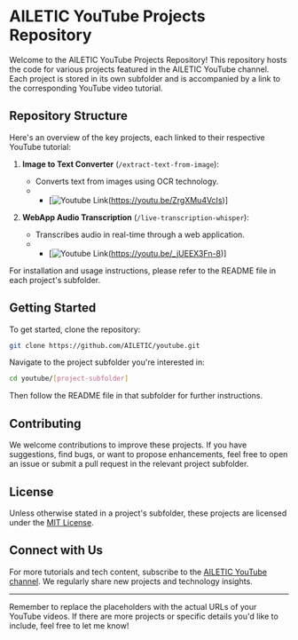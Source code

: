 [yt_logo]: https://github.com/AILETIC/youtube/blob/main/images/youtube_logo.png

# AILETIC YouTube Projects Repository

Welcome to the AILETIC YouTube Projects Repository! This repository hosts the code for various projects featured in the AILETIC YouTube channel. Each project is stored in its own subfolder and is accompanied by a link to the corresponding YouTube video tutorial.

## Repository Structure

Here's an overview of the key projects, each linked to their respective YouTube tutorial:

1. **Image to Text Converter** (`/extract-text-from-image`):
   - Converts text from images using OCR technology.
   - * [![Youtube Link][yt_logo](https://youtu.be/ZrgXMu4VcIs)]

2. **WebApp Audio Transcription** (`/live-transcription-whisper`):
   - Transcribes audio in real-time through a web application.
   - * [![Youtube Link][yt_logo](https://youtu.be/_jUEEX3Fn-8)]

For installation and usage instructions, please refer to the README file in each project's subfolder.

## Getting Started

To get started, clone the repository:

```bash
git clone https://github.com/AILETIC/youtube.git
```

Navigate to the project subfolder you're interested in:

```bash
cd youtube/[project-subfolder]
```

Then follow the README file in that subfolder for further instructions.

## Contributing

We welcome contributions to improve these projects. If you have suggestions, find bugs, or want to propose enhancements, feel free to open an issue or submit a pull request in the relevant project subfolder.

## License

Unless otherwise stated in a project's subfolder, these projects are licensed under the [MIT License](LICENSE).

## Connect with Us

For more tutorials and tech content, subscribe to the [AILETIC YouTube channel](https://www.youtube.com/ailetic). We regularly share new projects and technology insights.

---

Remember to replace the placeholders with the actual URLs of your YouTube videos. If there are more projects or specific details you'd like to include, feel free to let me know!